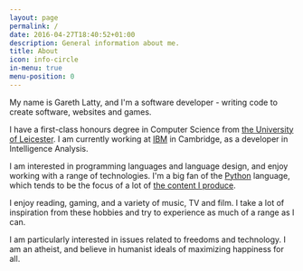 ```yaml
---
layout: page
permalink: /
date: 2016-04-27T18:40:52+01:00
description: General information about me.
title: About
icon: info-circle
in-menu: true
menu-position: 0
---
```


My name is Gareth Latty, and I'm a software developer - writing code to create software, websites and games.

I have a first-class honours degree in Computer Science from [the University of Leicester][uol]. I am currently working at [IBM][ibm] in Cambridge, as a developer in Intelligence Analysis.

I am interested in programming languages and language design, and enjoy working with a range of technologies. I'm a big fan of the [Python][python] language, which tends to be the focus of a lot of [the content I produce][code].

I enjoy reading, gaming, and a variety of music, TV and film. I take a lot of inspiration from these hobbies and try to experience as much of a range as I can.

I am particularly interested in issues related to freedoms and technology. I am an atheist, and believe in humanist ideals of maximizing happiness for all.

[code]: /code/
[python]: http://www.python.org/
[uol]: http://www2.le.ac.uk/
[ibm]: http://www.ibm.com/uk/en/
